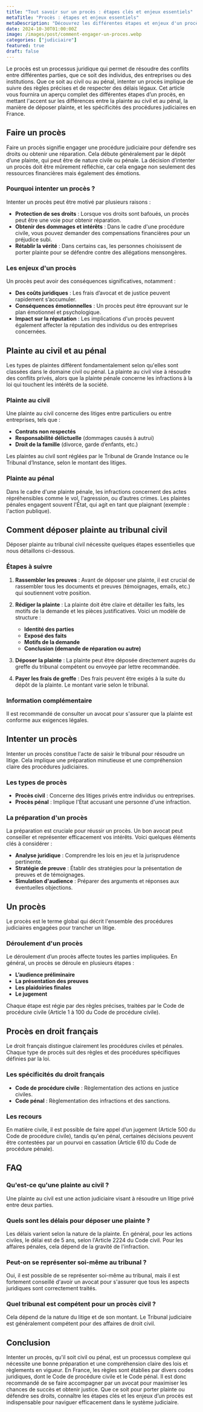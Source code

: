```yaml
---
title: "Tout savoir sur un procès : étapes clés et enjeux essentiels"
metaTitle: "Procès : étapes et enjeux essentiels"
metaDescription: "Découvrez les différentes étapes et enjeux d'un procès civil et pénal en droit français."
date: 2024-10-30T01:00:00Z
image: /images/post/comment-engager-un-proces.webp
categories: ["judiciaire"]
featured: true
draft: false
---
```


Le procès est un processus juridique qui permet de résoudre des conflits entre différentes parties, que ce soit des individus, des entreprises ou des institutions. Que ce soit au civil ou au pénal, intenter un procès implique de suivre des règles précises et de respecter des délais légaux. Cet article vous fournira un aperçu complet des différentes étapes d’un procès, en mettant l'accent sur les différences entre la plainte au civil et au pénal, la manière de déposer plainte, et les spécificités des procédures judiciaires en France.

## Faire un procès

Faire un procès signifie engager une procédure judiciaire pour défendre ses droits ou obtenir une réparation. Cela débute généralement par le dépôt d’une plainte, qui peut être de nature civile ou pénale. La décision d’intenter un procès doit être mûrement réfléchie, car cela engage non seulement des ressources financières mais également des émotions.

### Pourquoi intenter un procès ?

Intenter un procès peut être motivé par plusieurs raisons :
- **Protection de ses droits** : Lorsque vos droits sont bafoués, un procès peut être une voie pour obtenir réparation.
- **Obtenir des dommages et intérêts** : Dans le cadre d'une procédure civile, vous pouvez demander des compensations financières pour un préjudice subi.
- **Rétablir la vérité** : Dans certains cas, les personnes choisissent de porter plainte pour se défendre contre des allégations mensongères.

### Les enjeux d'un procès

Un procès peut avoir des conséquences significatives, notamment :
- **Des coûts juridiques** : Les frais d’avocat et de justice peuvent rapidement s’accumuler.
- **Conséquences émotionnelles** : Un procès peut être éprouvant sur le plan émotionnel et psychologique.
- **Impact sur la réputation** : Les implications d'un procès peuvent également affecter la réputation des individus ou des entreprises concernées.

## Plainte au civil et au pénal

Les types de plaintes diffèrent fondamentalement selon qu'elles sont classées dans le domaine civil ou pénal. La plainte au civil vise à résoudre des conflits privés, alors que la plainte pénale concerne les infractions à la loi qui touchent les intérêts de la société.

### Plainte au civil

Une plainte au civil concerne des litiges entre particuliers ou entre entreprises, tels que :
- **Contrats non respectés**
- **Responsabilité délictuelle** (dommages causés à autrui)
- **Droit de la famille** (divorce, garde d’enfants, etc.)

Les plaintes au civil sont réglées par le Tribunal de Grande Instance ou le Tribunal d’Instance, selon le montant des litiges.

### Plainte au pénal

Dans le cadre d'une plainte pénale, les infractions concernent des actes répréhensibles comme le vol, l'agression, ou d’autres crimes. Les plaintes pénales engagent souvent l'État, qui agit en tant que plaignant (exemple : l'action publique).

## Comment déposer plainte au tribunal civil

Déposer plainte au tribunal civil nécessite quelques étapes essentielles que nous détaillons ci-dessous.

### Étapes à suivre

1. **Rassembler les preuves** : Avant de déposer une plainte, il est crucial de rassembler tous les documents et preuves (témoignages, emails, etc.) qui soutiennent votre position.
   
2. **Rédiger la plainte** : La plainte doit être claire et détailler les faits, les motifs de la demande et les pièces justificatives. Voici un modèle de structure :
   - **Identité des parties**
   - **Exposé des faits**
   - **Motifs de la demande**
   - **Conclusion (demande de réparation ou autre)**

3. **Déposer la plainte** : La plainte peut être déposée directement auprès du greffe du tribunal compétent ou envoyée par lettre recommandée.

4. **Payer les frais de greffe** : Des frais peuvent être exigés à la suite du dépôt de la plainte. Le montant varie selon le tribunal.

### Information complémentaire

Il est recommandé de consulter un avocat pour s'assurer que la plainte est conforme aux exigences légales.

## Intenter un procès

Intenter un procès constitue l'acte de saisir le tribunal pour résoudre un litige. Cela implique une préparation minutieuse et une compréhension claire des procédures judiciaires.

### Les types de procès

- **Procès civil** : Concerne des litiges privés entre individus ou entreprises.
- **Procès pénal** : Implique l'État accusant une personne d'une infraction.

### La préparation d'un procès

La préparation est cruciale pour réussir un procès. Un bon avocat peut conseiller et représenter efficacement vos intérêts. Voici quelques éléments clés à considérer :
- **Analyse juridique** : Comprendre les lois en jeu et la jurisprudence pertinente.
- **Stratégie de preuve** : Établir des stratégies pour la présentation de preuves et de témoignages.
- **Simulation d'audience** : Préparer des arguments et réponses aux éventuelles objections.

## Un procès

Le procès est le terme global qui décrit l'ensemble des procédures judiciaires engagées pour trancher un litige.

### Déroulement d'un procès

Le déroulement d’un procès affecte toutes les parties impliquées. En général, un procès se déroule en plusieurs étapes :
- **L’audience préliminaire**
- **La présentation des preuves**
- **Les plaidoiries finales**
- **Le jugement**

Chaque étape est régie par des règles précises, traitées par le Code de procédure civile (Article 1 à 100 du Code de procédure civile).

## Procès en droit français

Le droit français distingue clairement les procédures civiles et pénales. Chaque type de procès suit des règles et des procédures spécifiques définies par la loi.

### Les spécificités du droit français

- **Code de procédure civile** : Règlementation des actions en justice civiles.
- **Code pénal** : Règlementation des infractions et des sanctions.

### Les recours

En matière civile, il est possible de faire appel d’un jugement (Article 500 du Code de procédure civile), tandis qu'en pénal, certaines décisions peuvent être contestées par un pourvoi en cassation (Article 610 du Code de procédure pénale).

## FAQ

### Qu'est-ce qu'une plainte au civil ?

Une plainte au civil est une action judiciaire visant à résoudre un litige privé entre deux parties.

### Quels sont les délais pour déposer une plainte ?

Les délais varient selon la nature de la plainte. En général, pour les actions civiles, le délai est de 5 ans, selon l'Article 2224 du Code civil. Pour les affaires pénales, cela dépend de la gravité de l'infraction.

### Peut-on se représenter soi-même au tribunal ?

Oui, il est possible de se représenter soi-même au tribunal, mais il est fortement conseillé d'avoir un avocat pour s'assurer que tous les aspects juridiques sont correctement traités.

### Quel tribunal est compétent pour un procès civil ?

Cela dépend de la nature du litige et de son montant. Le Tribunal judiciaire est généralement compétent pour des affaires de droit civil.

## Conclusion

Intenter un procès, qu'il soit civil ou pénal, est un processus complexe qui nécessite une bonne préparation et une compréhension claire des lois et règlements en vigueur. En France, les règles sont établies par divers codes juridiques, dont le Code de procédure civile et le Code pénal. Il est donc recommandé de se faire accompagner par un avocat pour maximiser les chances de succès et obtenir justice. Que ce soit pour porter plainte ou défendre ses droits, connaître les étapes clés et les enjeux d’un procès est indispensable pour naviguer efficacement dans le système judiciaire.